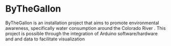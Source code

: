 # ByTheGallon
ByTheGallon is an installation project that aims to promote environmental awareness, specifically water consumption around the Colorado River . This project is possible through the integration of Arduino software/hardware and and data to facilitate visualization
